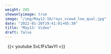 ```yaml
---
weight: 285
showonlyimage: true
image: "/img/May12-16/roys_view4_low_qual.jpg"
date: "2022-01-20T19:41:01+05:30"
title: "May13: Video"
draft: false
---
```


&nbsp;
{{< youtube SvLfFs1avYI >}}
&nbsp;
